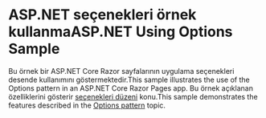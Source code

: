 # <a name="aspnet-using-options-sample"></a><span data-ttu-id="cf0fe-101">ASP.NET seçenekleri örnek kullanma</span><span class="sxs-lookup"><span data-stu-id="cf0fe-101">ASP.NET Using Options Sample</span></span>

<span data-ttu-id="cf0fe-102">Bu örnek bir ASP.NET Core Razor sayfalarının uygulama seçenekleri desende kullanımını göstermektedir.</span><span class="sxs-lookup"><span data-stu-id="cf0fe-102">This sample illustrates the use of the Options pattern in an ASP.NET Core Razor Pages app.</span></span> <span data-ttu-id="cf0fe-103">Bu örnek açıklanan özelliklerini gösterir [seçenekleri düzeni](https://docs.microsoft.com/aspnet/core/fundamentals/configuration/options) konu.</span><span class="sxs-lookup"><span data-stu-id="cf0fe-103">This sample demonstrates the features described in the [Options pattern](https://docs.microsoft.com/aspnet/core/fundamentals/configuration/options) topic.</span></span>

